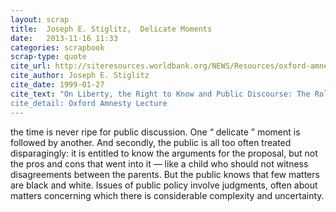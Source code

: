 ```yaml
---
layout: scrap
title:  Joseph E. Stiglitz,  Delicate Moments
date:   2013-11-16 11:33
categories: scrapbook
scrap-type: quote
cite_url: http://siteresources.worldbank.org/NEWS/Resources/oxford-amnesty.pdf
cite_author: Joseph E. Stiglitz
cite_date: 1999-01-27
cite_text: "On Liberty, the Right to Know and Public Discourse: The Role of Transparency in Public Life”
cite_detail: Oxford Amnesty Lecture
---
```


the time is never ripe for public discussion. One “ delicate ” moment is followed by another. And secondly, the public is all too often treated disparagingly: it is entitled to know the arguments for the proposal, but not the pros and cons that went into it — like a child who should not witness disagreements between the parents. But the public knows that few matters are black and white. Issues of public policy involve judgments, often about matters concerning which there is considerable complexity and uncertainty.